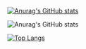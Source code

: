 
[![Anurag's GitHub stats](https://github-readme-stats.vercel.app/api?username=lambdavi)](https://github.com/anuraghazra/github-readme-stats)

![Anurag's GitHub stats](https://github-readme-stats.vercel.app/api?username=lambdavi\&rank_icon=github)

[![Top Langs](https://github-readme-stats.vercel.app/api/top-langs/?username=lambdavi)](https://github.com/anuraghazra/github-readme-stats)

